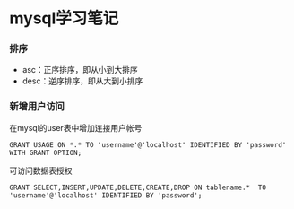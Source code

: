 mysql学习笔记
===========

### 排序

* asc：正序排序，即从小到大排序
* desc：逆序排序，即从大到小排序

### 新增用户访问

在mysql的user表中增加连接用户帐号

    GRANT USAGE ON *.* TO 'username'@'localhost' IDENTIFIED BY 'password' WITH GRANT OPTION;

可访问数据表授权

    GRANT SELECT,INSERT,UPDATE,DELETE,CREATE,DROP ON tablename.*  TO 'username'@'localhost' IDENTIFIED BY 'password';
